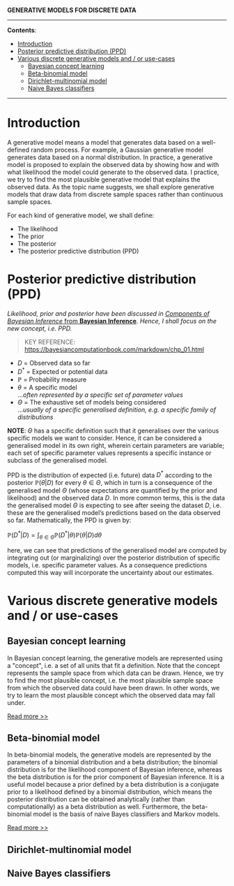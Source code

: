 **GENERATIVE MODELS FOR DISCRETE DATA**

---

**Contents**:

- [Introduction](#introduction)
- [Posterior predictive distribution (PPD)](#posterior-predictive-distribution-ppd)
- [Various discrete generative models and / or use-cases](#various-discrete-generative-models-and--or-use-cases)
  - [Bayesian concept learning](#bayesian-concept-learning)
  - [Beta-binomial model](#beta-binomial-model)
  - [Dirichlet-multinomial model](#dirichlet-multinomial-model)
  - [Naive Bayes classifiers](#naive-bayes-classifiers)

---

# Introduction
A generative model means a model that generates data based on a well-defined random process. For example, a Gaussian generative model generates data based on a normal distribution. In practice, a generative model is proposed to explain the observed data by showing how and with what likelihood the model could generate to the observed data. I  practice, we try to find the most plausible generative model that explains the observed data. As the topic name suggests, we shall explore generative models that draw data from discrete sample spaces rather than continuous sample spaces.

For each kind of generative model, we shall define:

- The likelihood
- The prior
- The posterior
- The posterior predictive distribution (PPD)

# Posterior predictive distribution (PPD)
_Likelihood, prior and posterior have been discussed in_ [_Components of Bayesian Inference_ from **Bayesian Inference**](https://github.com/pranigopu/mastersProject/blob/main/NOTES/bayesian-inference/components-of-bayesian-inference.md). _Hence, I shall focus on the new concept, i.e. PPD._

> KEY REFERENCE: https://bayesiancomputationbook.com/markdown/chp_01.html

- $D$ = Observed data so far
- $D^*$ = Expected or potential data
- $\mathbb{P}$ = Probability measure
- $\theta$ = A specific model <br> ..._often represented by a specific set of parameter values_
- $\Theta$ = The exhaustive set of models being considered <br> ..._usually of a specific generalised definition, e.g. a specific family of distributions_

**NOTE**: $\Theta$ has a specific definition such that it generalises over the various specific models we want to consider. Hence, it can be considered a generalised model in its own right, wherein certain parameters are variable; each set of specific parameter values represents a specific instance or subclass of the generalised model.

PPD is the distribution of expected (i.e. future) data $D^*$ according to the posterior $\mathbb{P}(\theta | D)$ for every $\theta \in \Theta$, which in turn is a consequence of the generalised model $\Theta$ (whose expectations are quantified by the prior and likelihood) and the observed data $D$. In more common terms, this is the data the generalised model $\Theta$ is expecting to see after seeing the dataset $D$, i.e. these are the generalised model’s predictions based on the data observed so far. Mathematically, the PPD is given by:

$\displaystyle \mathbb{P}(D^* | D) = \int_{\theta \in \Theta} \mathbb{P}(D^* | \theta) \mathbb{P}(\theta | D) d \theta$

here, we can see that predictions of the generalised model are computed by integrating out (or marginalizing) over the posterior distribution of specific models, i.e. specific parameter values. As a consequence predictions computed this way will incorporate the uncertainty about our estimates.

# Various discrete generative models and / or use-cases
## Bayesian concept learning
In Bayesian concept learning, the generative models are represented using a "concept", i.e. a set of all units that fit a definition. Note that the concept represents the sample space from which data can be drawn. Hence, we try to find the most plausible concept, i.e. the most plausible sample space from which the observed data could have been drawn. In other words, we try to learn the most plausible concept which the observed data may fall under.

[Read more >>](https://github.com/pranigopu/mastersProject/blob/main/NOTES/generative-models-for-discrete-data/bayesian-concept-learning.md)

## Beta-binomial model
In beta-binomial models, the generative models are represented by the parameters of a binomial distribution and a beta distribution; the binomial distribution is for the likelihood component of Bayesian inference, whereas the beta distribution is for the prior component of Bayesian inference. It is a useful model because a prior defined by a beta distribution is a conjugate prior to a likelihood defined by a binomial distribution, which means the posterior distribution can be obtained analytically (rather than computationally) as a beta distribution as well. Furthermore, the beta-binomial model is the basis of naive Bayes classifiers and Markov models.

[Read more >>](https://github.com/pranigopu/mastersProject/blob/main/NOTES/generative-models-for-discrete-data/beta-binomial-model.md)

## Dirichlet-multinomial model

## Naive Bayes classifiers
